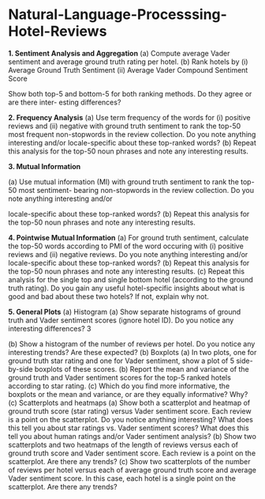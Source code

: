 # Natural-Language-Processsing-Hotel-Reviews

**1. Sentiment Analysis and Aggregation**
(a) Compute average Vader sentiment and average ground truth rating per hotel.
(b) Rank hotels by
(i) Average Ground Truth Sentiment
(ii) Average Vader Compound Sentiment Score

Show both top-5 and bottom-5 for both ranking methods. Do they agree or are there inter-
esting differences?

**2. Frequency Analysis**
(a) Use term frequency of the words for (i) positive reviews and (ii) negative with ground truth
sentiment to rank the top-50 most frequent non-stopwords in the review collection. Do you
note anything interesting and/or locale-specific about these top-ranked words?
(b) Repeat this analysis for the top-50 noun phrases and note any interesting results.


**3. Mutual Information**

(a) Use mutual information (MI) with ground truth sentiment to rank the top-50 most sentiment-
bearing non-stopwords in the review collection. Do you note anything interesting and/or

locale-specific about these top-ranked words?
(b) Repeat this analysis for the top-50 noun phrases and note any interesting results.

**4. Pointwise Mutual Information**
(a) For ground truth sentiment, calculate the top-50 words according to PMI of the word occuring
with (i) positive reviews and (ii) negative reviews. Do you note anything interesting and/or
locale-specific about these top-ranked words?
(b) Repeat this analysis for the top-50 noun phrases and note any interesting results.
(c) Repeat this analysis for the single top and single bottom hotel (according to the ground
truth rating). Do you gain any useful hotel-specific insights about what is good and bad
about these two hotels? If not, explain why not.

**5. General Plots**
(a) Histogram
(a) Show separate histograms of ground truth and Vader sentiment scores (ignore hotel ID).
Do you notice any interesting differences?
3

(b) Show a histogram of the number of reviews per hotel. Do you notice any interesting
trends? Are these expected?
(b) Boxplots
(a) In two plots, one for ground truth star rating and one for Vader sentiment, show a plot
of 5 side-by-side boxplots of these scores.
(b) Report the mean and variance of the ground truth and Vader sentiment scores for the
top-5 ranked hotels according to star rating.
(c) Which do you find more informative, the boxplots or the mean and variance, or are they
equally informative? Why?
(c) Scatterplots and heatmaps
(a) Show both a scatterplot and heatmap of ground truth score (star rating) versus Vader
sentiment score. Each review is a point on the scatterplot. Do you notice anything
interesting? What does this tell you about star ratings vs. Vader sentiment scores?
What does this tell you about human ratings and/or Vader sentiment analysis?
(b) Show two scatterplots and two heatmaps of the length of reviews versus each of ground
truth score and Vader sentiment score. Each review is a point on the scatterplot. Are
there any trends?
(c) Show two scatterplots of the number of reviews per hotel versus each of average ground
truth score and average Vader sentiment score. In this case, each hotel is a single point
on the scatterplot. Are there any trends?
